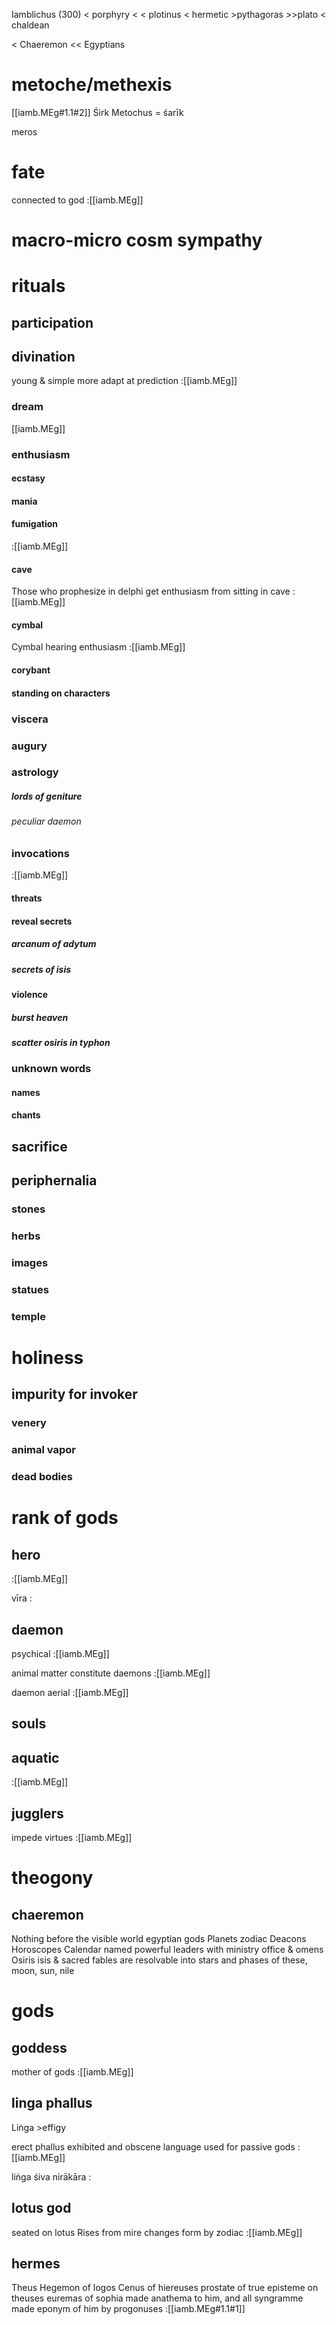 

Iamblichus (300)
< porphyry
< < plotinus
< hermetic 
\>pythagoras
\>\>plato
< chaldean

< Chaeremon
<< Egyptians

# metoche/methexis

[[iamb.MEg#1.1#2]]
Śirk
Metochus = śarīk

meros

# fate
connected to god 
:[[iamb.MEg]]

# macro-micro cosm sympathy
# rituals

## participation

## divination

young & simple more adapt at prediction
:[[iamb.MEg]]
### dream

[[iamb.MEg]]
### enthusiasm

#### ecstasy

#### mania

#### fumigation
:[[iamb.MEg]]
#### cave

Those who prophesize in delphi get enthusiasm from sitting in cave
:[[iamb.MEg]]
#### cymbal

Cymbal hearing enthusiasm
:[[iamb.MEg]]

#### corybant

#### standing on characters 

### viscera

### augury

### astrology
##### lords of geniture
###### peculiar daemon

### invocations
:[[iamb.MEg]]

#### threats

#### reveal secrets
##### arcanum of adytum
##### secrets of isis

#### violence

##### burst heaven
##### scatter osiris in typhon

### unknown words
#### names
#### chants

## sacrifice

## periphernalia

### stones

### herbs

### images

### statues

### temple

# holiness
## impurity for invoker

### venery

### animal vapor

### dead bodies

# rank of gods

## hero
:[[iamb.MEg]]

vīra
:

## daemon 

psychical
:[[iamb.MEg]]

animal matter constitute daemons
:[[iamb.MEg]]

daemon aerial
:[[iamb.MEg]]
## souls
## aquatic
:[[iamb.MEg]]

## jugglers

impede virtues
:[[iamb.MEg]]

# theogony
## chaeremon
Nothing before the visible world
egyptian gods
Planets
zodiac
Deacons
Horoscopes
Calendar named powerful leaders with ministry office & omens
Osiris isis & sacred fables are resolvable into stars and phases of these, moon, sun, nile

# gods
## goddess

mother of gods
:[[iamb.MEg]]

## linga phallus

Liṅga
\>effigy

erect phallus exhibited and obscene language used for passive gods
:[[iamb.MEg]]

liṅga śiva nirākāra
:

## lotus god
seated on lotus
Rises from mire
changes form by zodiac
:[[iamb.MEg]]

## hermes
Theus
Hegemon of logos
Cenus of hiereuses
prostate of true episteme on theuses
euremas of sophia made anathema to him, and all syngramme made eponym of him by progonuses
:[[iamb.MEg#1.1#1]]